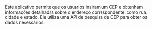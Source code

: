 
Este aplicativo permite que os usuários insiram um CEP e obtenham informações detalhadas sobre o endereço correspondente, como rua, cidade e estado. 
Ele utiliza uma API de pesquisa de CEP para obter os dados necessários.

